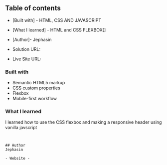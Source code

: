 
## Table of contents


  - [Built with] - HTML, CSS AND JAVASCRIPT
  - [What I learned] - HTML and CSS FLEXBOX[]

- [Author]- Jephasin



- Solution URL:
- Live Site URL: 


### Built with

- Semantic HTML5 markup
- CSS custom properties
- Flexbox
- Mobile-first workflow



### What I learned
I learned how to use the CSS flexbox and making a responsive header using vanilla javscript
```


## Author
Jephasin

- Website - 


